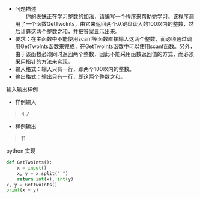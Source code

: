 * 问题描述  
　　你的表妹正在学习整数的加法，请编写一个程序来帮助她学习。该程序调用了一个函数GetTwoInts，由它来返回两个从键盘读入的100以内的整数，然后计算这两个整数之和，并把答案显示出来。
* 要求：在主函数中不能使用scanf等函数直接输入这两个整数，而必须通过调用GetTwoInts函数来完成，在GetTwoInts函数中可以使用scanf函数。另外，由于该函数必须同时返回两个整数，因此不能采用函数返回值的方式，而必须采用指针的方法来实现。
* 输入格式：输入只有一行，即两个100以内的整数。
* 输出格式：输出只有一行，即这两个整数之和。

输入输出样例  
* 样例输入
> 4 7
* 样例输出
> 11

python 实现

```py
def GetTwoInts():
    x = input()
    x, y = x.split(" ")
    return int(x), int(y)
x, y = GetTwoInts()
print(x + y)
```